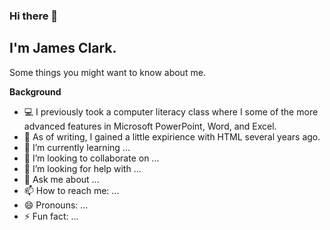 ### Hi there 👋
## **I'm James Clark.**
Some things you might want to know about me.

**Background**
- 💻 I previously took a computer literacy class where I some of the more advanced features in Microsoft PowerPoint, Word, and Excel.
- 🔭 As of writing, I gained a little expirience with HTML several years ago.
- 🌱 I’m currently learning ...
- 👯 I’m looking to collaborate on ...
- 🤔 I’m looking for help with ...
- 💬 Ask me about ...
- 📫 How to reach me: ...
- 😄 Pronouns: ...
- ⚡ Fun fact: ...
